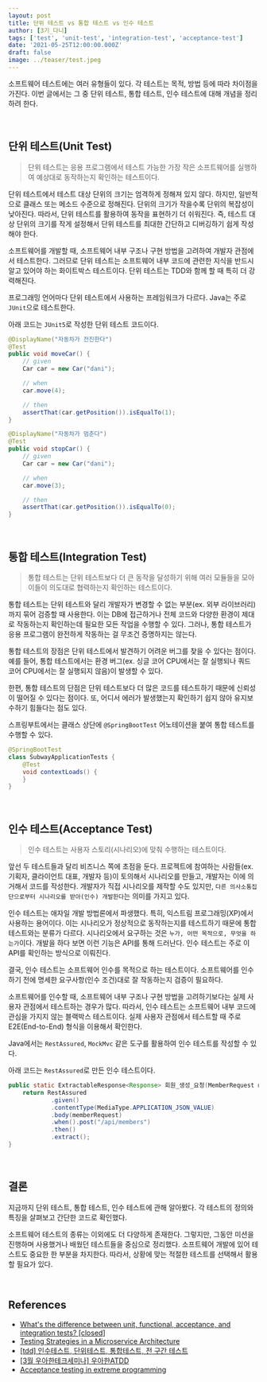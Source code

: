```yaml
---
layout: post
title: 단위 테스트 vs 통합 테스트 vs 인수 테스트
author: [3기_다니]
tags: ['test', 'unit-test', 'integration-test', 'acceptance-test']
date: '2021-05-25T12:00:00.000Z'
draft: false
image: ../teaser/test.jpeg
---
```


소프트웨어 테스트에는 여러 유형들이 있다. 각 테스트는 목적, 방법 등에 따라 차이점을 가진다.
이번 글에서는 그 중 단위 테스트, 통합 테스트, 인수 테스트에 대해 개념을 정리하려 한다.<br/>

<br/>

## 단위 테스트(Unit Test)

> 단위 테스트는 응용 프로그램에서 테스트 가능한 가장 작은 소프트웨어를 실행하여 예상대로 동작하는지 확인하는 테스트이다.<br/>

단위 테스트에서 테스트 대상 단위의 크기는 엄격하게 정해져 있지 않다. 하지만, 일반적으로 클래스 또는 메소드 수준으로 정해진다.
단위의 크기가 작을수록 단위의 복잡성이 낮아진다. 따라서, 단위 테스트를 활용하여 동작을 표현하기 더 쉬워진다.
즉, 테스트 대상 단위의 크기를 작게 설정해서 단위 테스트를 최대한 간단하고 디버깅하기 쉽게 작성해야 한다.<br/>

소프트웨어를 개발할 때, 소프트웨어 내부 구조나 구현 방법을 고려하여 개발자 관점에서 테스트한다.
그러므로 단위 테스트는 소프트웨어 내부 코드에 관련한 지식을 반드시 알고 있어야 하는 화이트박스 테스트이다.
단위 테스트는 TDD와 함께 할 때 특히 더 강력해진다.<br/>

프로그래밍 언어마다 단위 테스트에서 사용하는 프레임워크가 다르다. Java는 주로 `JUnit`으로 테스트한다.<br/>

아래 코드는 `JUnit5`로 작성한 단위 테스트 코드이다.<br/>

```java
@DisplayName("자동차가 전진한다")
@Test
public void moveCar() {
    // given
    Car car = new Car("dani");

    // when
    car.move(4);

    // then
    assertThat(car.getPosition()).isEqualTo(1);
}

@DisplayName("자동차가 멈춘다")
@Test
public void stopCar() {
    // given
    Car car = new Car("dani");

    // when
    car.move(3);

    // then
    assertThat(car.getPosition()).isEqualTo(0);
}
```

<br/>

## 통합 테스트(Integration Test)

> 통합 테스트는 단위 테스트보다 더 큰 동작을 달성하기 위해 여러 모듈들을 모아 이들이 의도대로 협력하는지 확인하는 테스트이다.<br/>

통합 테스트는 단위 테스트와 달리 개발자가 변경할 수 없는 부분(ex. 외부 라이브러리)까지 묶어 검증할 때 사용한다.
이는 DB에 접근하거나 전체 코드와 다양한 환경이 제대로 작동하는지 확인하는데 필요한 모든 작업을 수행할 수 있다.
그러나, 통합 테스트가 응용 프로그램이 완전하게 작동하는 걸 무조건 증명하지는 않는다.<br/>

통합 테스트의 장점은 단위 테스트에서 발견하기 어려운 버그를 찾을 수 있다는 점이다.
예를 들어, 통합 테스트에서는 환경 버그(ex. 싱글 코어 CPU에서는 잘 실행되나 쿼드 코어 CPU에서는 잘 실행되지 않음)이 발생할 수 있다.<br/>

한편, 통합 테스트의 단점은 단위 테스트보다 더 많은 코드를 테스트하기 때문에 신뢰성이 떨어질 수 있다는 점이다.
또, 어디서 에러가 발생했는지 확인하기 쉽지 않아 유지보수하기 힘들다는 점도 있다.<br/>

스프링부트에서는 클래스 상단에 `@SpringBootTest` 어노테이션을 붙여 통합 테스트를 수행할 수 있다.<br/>

```java
@SpringBootTest
class SubwayApplicationTests {
    @Test
    void contextLoads() {
    }
}
```

<br/>

## 인수 테스트(Acceptance Test)

> 인수 테스트는 사용자 스토리(시나리오)에 맞춰 수행하는 테스트이다.<br/>

앞선 두 테스트들과 달리 비즈니스 쪽에 초점을 둔다.
프로젝트에 참여하는 사람들(ex. 기획자, 클라이언트 대표, 개발자 등)이 토의해서 시나리오를 만들고, 개발자는 이에 의거해서 코드를 작성한다.
개발자가 직접 시나리오를 제작할 수도 있지만, `다른 의사소통집단으로부터 시나리오를 받아(인수) 개발한다`는 의미를 가지고 있다.<br/>

인수 테스트는 애자일 개발 방법론에서 파생했다. 특히, 익스트림 프로그래밍(XP)에서 사용하는 용어이다.
이는 시나리오가 정상적으로 동작하는지를 테스트하기 때문에 통합 테스트와는 분류가 다르다.
시나리오에서 요구하는 것은 `누가, 어떤 목적으로, 무엇을 하는가`이다.
개발을 하다 보면 이런 기능은 API를 통해 드러난다. 인수 테스트는 주로 이 API를 확인하는 방식으로 이뤄진다.<br/>

결국, 인수 테스트는 소프트웨어 인수를 목적으로 하는 테스트이다.
소프트웨어를 인수하기 전에 명세한 요구사항(인수 조건)대로 잘 작동하는지 검증이 필요하다.<br/>

소프트웨어를 인수할 때, 소프트웨어 내부 구조나 구현 방법을 고려하기보다는 실제 사용자 관점에서 테스트하는 경우가 많다.
따라서, 인수 테스트는 소프트웨어 내부 코드에 관심을 가지지 않는 블랙박스 테스트이다.
실제 사용자 관점에서 테스트할 때 주로 E2E(End-to-End) 형식을 이용해서 확인한다.<br/>

Java에서는 `RestAssured`, `MockMvc` 같은 도구를 활용하여 인수 테스트를 작성할 수 있다.<br/>

아래 코드는 `RestAssured`로 만든 인수 테스트이다.<br/>

```java
public static ExtractableResponse<Response> 회원_생성_요청(MemberRequest memberRequest) {
    return RestAssured
            .given()
            .contentType(MediaType.APPLICATION_JSON_VALUE)
            .body(memberRequest)
            .when().post("/api/members")
            .then()
            .extract();
}
```

<br/>

## 결론

지금까지 단위 테스트, 통합 테스트, 인수 테스트에 관해 알아봤다.
각 테스트의 정의와 특징을 살펴보고 간단한 코드로 확인했다.<br/>

소프트웨어 테스트의 종류는 이외에도 더 다양하게 존재한다.
그렇지만, 그동안 미션을 진행하며 사용했거나 배웠던 테스트들을 중심으로 정리했다.
소프트웨어 개발에 있어 테스트도 중요한 한 부분을 차지한다. 따라서, 상황에 맞는 적절한 테스트를 선택해서 활용할 필요가 있다.<br/>

<br/>

## References

- [What's the difference between unit, functional, acceptance, and integration tests? [closed]](https://stackoverflow.com/questions/4904096/whats-the-difference-between-unit-functional-acceptance-and-integration-test)
- [Testing Strategies in a Microservice Architecture](https://martinfowler.com/articles/microservice-testing/)
- [[tdd] 인수테스트, 단위테스트, 통합테스트, 전 구간 테스트](https://joont92.github.io/tdd/%EC%9D%B8%EC%88%98%ED%85%8C%EC%8A%A4%ED%8A%B8-%EB%8B%A8%EC%9C%84%ED%85%8C%EC%8A%A4%ED%8A%B8-%ED%86%B5%ED%95%A9%ED%85%8C%EC%8A%A4%ED%8A%B8-%EC%A0%84-%EA%B5%AC%EA%B0%84-%ED%85%8C%EC%8A%A4%ED%8A%B8/)
- [[3월 우아한테크세미나] 우아한ATDD](https://www.youtube.com/watch?v=ITVpmjM4mUE&t=4s)
- [Acceptance testing in extreme programming](https://en.wikipedia.org/wiki/Acceptance_testing#Acceptance_testing_in_extreme_programming)
